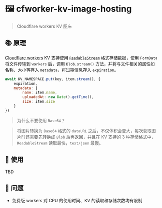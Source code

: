 # 🖼️ cfworker-kv-image-hosting

> Cloudflare workers KV 图床

## 📚 原理

[Cloudflare workers](https://developers.cloudflare.com/workers/) KV 支持使用 [`ReadableStream`](https://developer.mozilla.org/en-US/docs/Web/API/ReadableStream) 格式存储数据，使用 `FormData` 将文件传输到 `workers` 后，调用 `Blob.stream()` 方法，并将与文件相关的属性如名称、大小等存入 `metadata`，将过期信息存入 `expiration`。

```javascript
await KV_NAMESPACE.put(key, item.stream(), {
    expiration,
    metadata: {
        name: item.name,
        uploadedAt: new Date().getTime(),
        size: item.size
    }
})
```

> 为什么不要使用 `Base64`？

> 将图片转换为 `Base64` 格式的 `dataURL` 之后，不仅体积会变大，每次获取图片时还需要先转换成 `Blob` 后再返回，并且在 KV 支持的 3 种存储格式中，`ReadableStream` 读取最快，`text/json` 最慢。

## 🏃 使用

TBD

## 🥞 问题

-   免费版 workers 对 CPU 的使用时间、KV 的读取和存储次数均有限制
